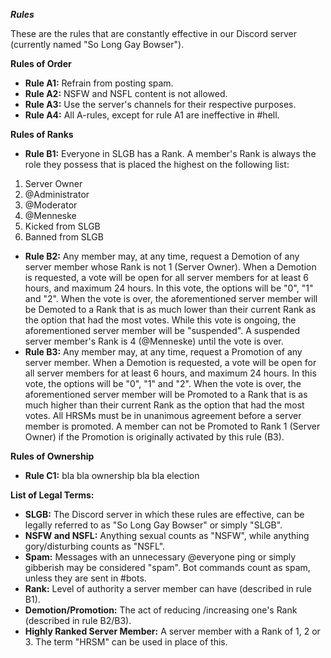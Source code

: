 ***__Rules__***

These are the rules that are constantly effective in our Discord server (currently named "So Long Gay Bowser"). 

__**Rules of Order**__
- **Rule A1:**
Refrain from posting spam.
- **Rule A2:**
NSFW and NSFL content is not allowed. 
- **Rule A3:**
Use the server's channels for their respective purposes. 
- **Rule A4:**
All A-rules, except for rule A1 are ineffective in #hell. 

__**Rules of Ranks**__ 
- **Rule B1:**
Everyone in SLGB has a Rank. A member's Rank is always the role they possess that is placed the highest on the following list: 
1. Server Owner
2. @Administrator
3. @Moderator
4. @Menneske
5. Kicked from SLGB
6. Banned from SLGB
- **Rule B2:**
Any member may, at any time, request a Demotion of any server member whose Rank is not 1 (Server Owner). When a Demotion is requested, a vote will be open for all server members for at least 6 hours, and maximum 24 hours. 
In this vote, the options will be "0", "1" and "2". 
When the vote is over, the aforementioned server member will be Demoted to a Rank that is as much lower than their current Rank as the option that had the most votes.
While this vote is ongoing, the aforementioned server member will be "suspended". A suspended server member's Rank is 4 (@Menneske) until the vote is over.
- **Rule B3:** 
Any member may, at any time, request a Promotion of any server member. When a Demotion is requested, a vote will be open for all server members for at least 6 hours, and maximum 24 hours. 
In this vote, the options will be "0", "1" and "2". 
When the vote is over, the aforementioned server member will be Promoted to a Rank that is as much higher than their current Rank as the option that had the most votes. 
All HRSMs must be in unanimous agreement before a server member is promoted. 
A member can not be Promoted to Rank 1 (Server Owner) if the Promotion is originally activated by this rule (B3). 

__**Rules of Ownership**__ 
- **Rule C1:** 
bla bla ownership bla bla election

__**List of Legal Terms:**__ 
- **SLGB:**
The Discord server in which these rules are effective, can be legally referred to as "So Long Gay Bowser" or simply "SLGB". 
- **NSFW and NSFL:**
Anything sexual counts as "NSFW", while anything gory/disturbing counts as "NSFL". 
- **Spam:**
Messages with an unnecessary @everyone ping or simply gibberish may be considered "spam". Bot commands count as spam, unless they are sent in #bots.
- **Rank:**
Level of authority a server member can have (described in rule B1).
- **Demotion/Promotion:**
The act of reducing /increasing one's Rank (described in rule B2/B3). 
- **Highly Ranked Server Member:**
A server member with a Rank of 1, 2 or 3. The term "HRSM" can be used in place of this. 
